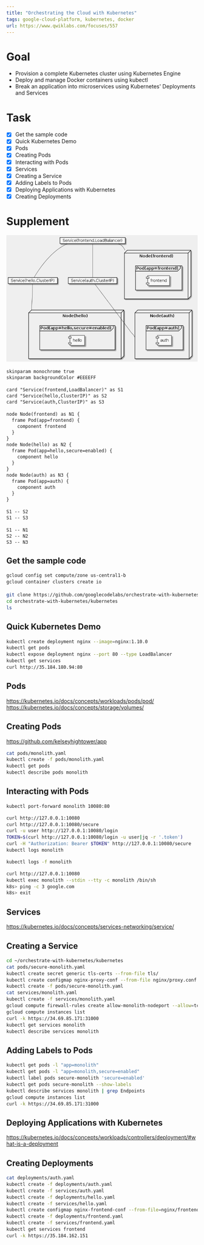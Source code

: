 ```yaml
---
title: "Orchestrating the Cloud with Kubernetes"
tags: google-cloud-platform, kubernetes, docker
url: https://www.qwiklabs.com/focuses/557
---
```


# Goal
- Provision a complete Kubernetes cluster using Kubernetes Engine
- Deploy and manage Docker containers using kubectl
- Break an application into microservices using Kubernetes' Deployments and Services

# Task
- [x] Get the sample code
- [x] Quick Kubernetes Demo
- [x] Pods
- [x] Creating Pods
- [x] Interacting with Pods
- [x] Services
- [x] Creating a Service
- [x] Adding Labels to Pods
- [x] Deploying Applications with Kubernetes
- [x] Creating Deployments

# Supplement
![](orchestrating_the_cloud_with_kubernetes.png)
```uml
skinparam monochrome true
skinparam backgroundColor #EEEEFF

card "Service(frontend,LoadBalancer)" as S1
card "Service(hello,ClusterIP)" as S2
card "Service(auth,ClusterIP)" as S3

node Node(frontend) as N1 {
  frame Pod(app=frontend) {
    component frontend
  }
}
node Node(hello) as N2 {
  frame Pod(app=hello,secure=enabled) {
    component hello
  }
}
node Node(auth) as N3 {
  frame Pod(app=auth) {
    component auth
  }
}

S1 -- S2
S1 -- S3

S1 -- N1
S2 -- N2
S3 -- N3
```

## Get the sample code
```sh
gcloud config set compute/zone us-central1-b
gcloud container clusters create io

git clone https://github.com/googlecodelabs/orchestrate-with-kubernetes.git
cd orchestrate-with-kubernetes/kubernetes
ls
```

## Quick Kubernetes Demo
```sh
kubectl create deployment nginx --image=nginx:1.10.0
kubectl get pods
kubectl expose deployment nginx --port 80 --type LoadBalancer
kubectl get services
curl http://35.184.180.94:80
```

## Pods
https://kubernetes.io/docs/concepts/workloads/pods/pod/
https://kubernetes.io/docs/concepts/storage/volumes/

## Creating Pods
https://github.com/kelseyhightower/app

```sh
cat pods/monolith.yaml
kubectl create -f pods/monolith.yaml
kubectl get pods
kubectl describe pods monolith
```

## Interacting with Pods
```sh
kubectl port-forward monolith 10080:80
```
```sh
curl http://127.0.0.1:10080
curl http://127.0.0.1:10080/secure
curl -u user http://127.0.0.1:10080/login
TOKEN=$(curl http://127.0.0.1:10080/login -u user|jq -r '.token')
curl -H "Authorization: Bearer $TOKEN" http://127.0.0.1:10080/secure
kubectl logs monolith
```
```sh
kubectl logs -f monolith
```
```sh
curl http://127.0.0.1:10080
kubectl exec monolith --stdin --tty -c monolith /bin/sh
k8s> ping -c 3 google.com
k8s> exit
```

## Services
https://kubernetes.io/docs/concepts/services-networking/service/

## Creating a Service
```sh
cd ~/orchestrate-with-kubernetes/kubernetes
cat pods/secure-monolith.yaml
kubectl create secret generic tls-certs --from-file tls/
kubectl create configmap nginx-proxy-conf --from-file nginx/proxy.conf
kubectl create -f pods/secure-monolith.yaml
cat services/monolith.yaml
kubectl create -f services/monolith.yaml
gcloud compute firewall-rules create allow-monolith-nodeport --allow=tcp:31000
gcloud compute instances list
curl -k https://34.69.85.171:31000
kubectl get services monolith
kubectl describe services monolith
```

## Adding Labels to Pods
```sh
kubectl get pods -l "app=monolith"
kubectl get pods -l "app=monolith,secure=enabled"
kubectl label pods secure-monolith 'secure=enabled'
kubectl get pods secure-monolith --show-labels
kubectl describe services monolith | grep Endpoints
gcloud compute instances list
curl -k https://34.69.85.171:31000
```

## Deploying Applications with Kubernetes
https://kubernetes.io/docs/concepts/workloads/controllers/deployment/#what-is-a-deployment

## Creating Deployments
```sh
cat deployments/auth.yaml
kubectl create -f deployments/auth.yaml
kubectl create -f services/auth.yaml
kubectl create -f deployments/hello.yaml
kubectl create -f services/hello.yaml
kubectl create configmap nginx-frontend-conf --from-file=nginx/frontend.conf
kubectl create -f deployments/frontend.yaml
kubectl create -f services/frontend.yaml
kubectl get services frontend
curl -k https://35.184.162.151
```
